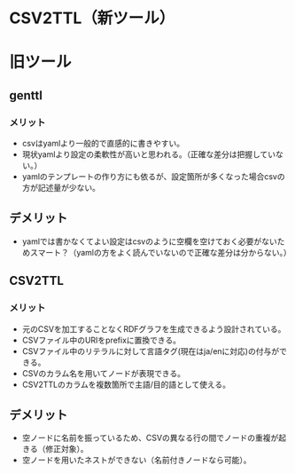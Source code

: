 # CSV2TTL（新ツール）

# 旧ツール
## genttl
### メリット
- csvはyamlより一般的で直感的に書きやすい。
- 現状yamlより設定の柔軟性が高いと思われる。（正確な差分は把握していない。）
- yamlのテンプレートの作り方にも依るが、設定箇所が多くなった場合csvの方が記述量が少ない。

## デメリット
- yamlでは書かなくてよい設定はcsvのように空欄を空けておく必要がないためスマート？（yamlの方をよく読んでいないので正確な差分は分からない。）

## CSV2TTL
### メリット
- 元のCSVを加工することなくRDFグラフを生成できるよう設計されている。
- CSVファイル中のURIをprefixに置換できる。
- CSVファイル中のリテラルに対して言語タグ(現在はja/enに対応)の付与ができる。
- CSVのカラム名を用いてノードが表現できる。
- CSV2TTLのカラムを複数箇所で主語/目的語として使える。

## デメリット
- 空ノードに名前を振っているため、CSVの異なる行の間でノードの重複が起きる（修正対象）。
- 空ノードを用いたネストができない（名前付きノードなら可能）。

